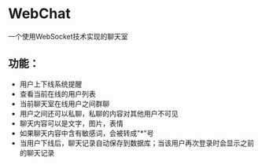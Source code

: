 # WebChat
一个使用WebSocket技术实现的聊天室

## 功能：
* 用户上下线系统提醒
* 查看当前在线的用户列表
* 当前聊天室在线用户之间群聊
* 用户之间还可以私聊，私聊的内容对其他用户不可见
* 聊天内容可以是文字，图片，表情
* 如果聊天内容中含有敏感词，会被转成"*"号
* 当用户下线后，聊天记录自动保存到数据库；当该用户再次登录时会显示之前的聊天记录
